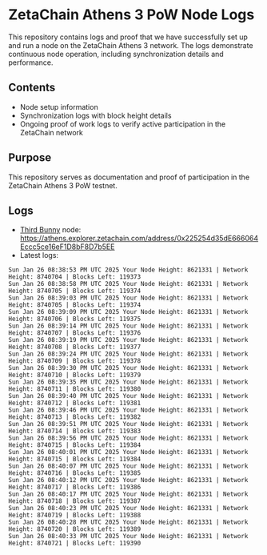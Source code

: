# ZetaChain Athens 3 PoW Node Logs
This repository contains logs and proof that we have successfully set up and run a node on the ZetaChain Athens 3 network. The logs demonstrate continuous node operation, including synchronization details and performance.

## Contents
- Node setup information
- Synchronization logs with block height details
- Ongoing proof of work logs to verify active participation in the ZetaChain network

## Purpose
This repository serves as documentation and proof of participation in the ZetaChain Athens 3 PoW testnet.

## Logs

- [Third Bunny](https://thirdbunny.xyz/) node: https://athens.explorer.zetachain.com/address/0x225254d35dE666064Eccc5ce16eF1D8bF8D7b5EE
- Latest logs:
```
Sun Jan 26 08:38:53 PM UTC 2025 Your Node Height: 8621331 | Network Height: 8740704 | Blocks Left: 119373
Sun Jan 26 08:38:58 PM UTC 2025 Your Node Height: 8621331 | Network Height: 8740705 | Blocks Left: 119374
Sun Jan 26 08:39:03 PM UTC 2025 Your Node Height: 8621331 | Network Height: 8740705 | Blocks Left: 119374
Sun Jan 26 08:39:09 PM UTC 2025 Your Node Height: 8621331 | Network Height: 8740706 | Blocks Left: 119375
Sun Jan 26 08:39:14 PM UTC 2025 Your Node Height: 8621331 | Network Height: 8740707 | Blocks Left: 119376
Sun Jan 26 08:39:19 PM UTC 2025 Your Node Height: 8621331 | Network Height: 8740708 | Blocks Left: 119377
Sun Jan 26 08:39:24 PM UTC 2025 Your Node Height: 8621331 | Network Height: 8740709 | Blocks Left: 119378
Sun Jan 26 08:39:30 PM UTC 2025 Your Node Height: 8621331 | Network Height: 8740710 | Blocks Left: 119379
Sun Jan 26 08:39:35 PM UTC 2025 Your Node Height: 8621331 | Network Height: 8740711 | Blocks Left: 119380
Sun Jan 26 08:39:40 PM UTC 2025 Your Node Height: 8621331 | Network Height: 8740712 | Blocks Left: 119381
Sun Jan 26 08:39:46 PM UTC 2025 Your Node Height: 8621331 | Network Height: 8740713 | Blocks Left: 119382
Sun Jan 26 08:39:51 PM UTC 2025 Your Node Height: 8621331 | Network Height: 8740714 | Blocks Left: 119383
Sun Jan 26 08:39:56 PM UTC 2025 Your Node Height: 8621331 | Network Height: 8740715 | Blocks Left: 119384
Sun Jan 26 08:40:01 PM UTC 2025 Your Node Height: 8621331 | Network Height: 8740715 | Blocks Left: 119384
Sun Jan 26 08:40:07 PM UTC 2025 Your Node Height: 8621331 | Network Height: 8740716 | Blocks Left: 119385
Sun Jan 26 08:40:12 PM UTC 2025 Your Node Height: 8621331 | Network Height: 8740717 | Blocks Left: 119386
Sun Jan 26 08:40:17 PM UTC 2025 Your Node Height: 8621331 | Network Height: 8740718 | Blocks Left: 119387
Sun Jan 26 08:40:23 PM UTC 2025 Your Node Height: 8621331 | Network Height: 8740719 | Blocks Left: 119388
Sun Jan 26 08:40:28 PM UTC 2025 Your Node Height: 8621331 | Network Height: 8740720 | Blocks Left: 119389
Sun Jan 26 08:40:33 PM UTC 2025 Your Node Height: 8621331 | Network Height: 8740721 | Blocks Left: 119390
```
